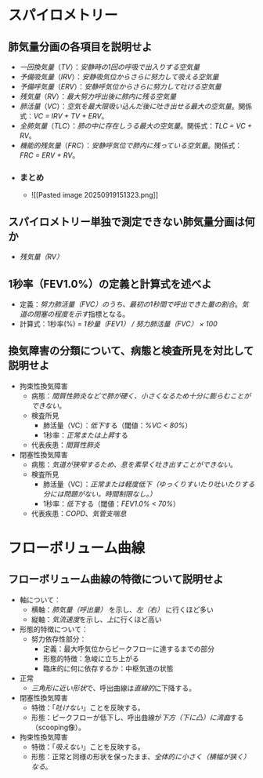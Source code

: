 # スパイロメトリー
## 肺気量分画の各項目を説明せよ
- *一回換気量*（*TV*）：*安静時の1回の呼吸で出入りする空気量*
- *予備吸気量*（*IRV*）：*安静吸気位からさらに努力して吸える空気量*
- *予備呼気量*（*ERV*）：*安静呼気位からさらに努力して吐ける空気量*
- *残気量*（*RV*）：*最大努力呼出後に肺内に残る空気量*
- *肺活量*（*VC*）：*空気を最大限吸い込んだ後に吐き出せる最大の空気量*。関係式：*VC = IRV + TV + ERV*。
- *全肺気量*（*TLC*）：*肺の中に存在しうる最大の空気量*。関係式：*TLC = VC + RV*。
- *機能的残気量*（*FRC*）：*安静呼気位で肺内に残っている空気量*。関係式：*FRC = ERV + RV*。
- ### まとめ
	- ![[Pasted image 20250919151323.png]]

## スパイロメトリー単独で測定できない肺気量分画は何か
- *残気量（RV）*

## 1秒率（FEV1.0%）の定義と計算式を述べよ
- 定義：*努力肺活量（FVC）のうち、最初の1秒間で呼出できた量の割合*。*気道の閉塞の程度を示す*指標となる。
- 計算式：1秒率(%) = *1秒量（FEV1） / 努力肺活量（FVC） × 100*

## 換気障害の分類について、病態と検査所見を対比して説明せよ
- 拘束性換気障害
    - 病態：*間質性肺炎などで肺が硬く、小さくなるため十分に膨らむことができない*。
    - 検査所見
        - 肺活量（VC）：*低下*する（閾値：*%VC < 80%*）
        - 1秒率：*正常または上昇*する
    - 代表疾患：*間質性肺炎*
- 閉塞性換気障害
    - 病態：*気道が狭窄するため、息を素早く吐き出すことができない*。
    - 検査所見
        - 肺活量（VC）：*正常または軽度低下（ゆっくりすいたり吐いたりする分には問題がない。時間制限なし。）*
        - 1秒率：*低下*する（閾値：*FEV1.0% < 70%*）
    - 代表疾患：*COPD*、*気管支喘息*

# フローボリューム曲線
## フローボリューム曲線の特徴について説明せよ
- 軸について：
	- 横軸：*肺気量（呼出量）* を示し、*左（右）* に行くほど多い
	- 縦軸：*気流速度*を示し、*上*に行くほど高い
- 形態的特徴について：
	- 努力依存性部分：
		- 定義：最大呼気位からピークフローに達するまでの部分
		- 形態的特徴：急峻に立ち上がる
		- 臨床的に何に依存するか：中枢気道の状態
- 正常
    - *三角形に近い形状*で、呼出曲線は*直線的*に下降する。
- 閉塞性換気障害
    - 特徴：「*吐けない*」ことを反映する。
    - 形態：ピークフローが低下し、呼出曲線が*下方（下に凸）に湾曲*する（scooping像）。
- 拘束性換気障害
    - 特徴：「*吸えない*」ことを反映する。
    - 形態：正常と同様の形状を保ったまま、*全体的に小さく（横幅が狭く）なる*。